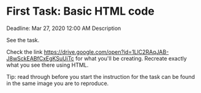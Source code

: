 # First Task: Basic HTML code

Deadline: Mar 27, 2020 12:00 AM
Description

See the task.

 

Check the link  https://drive.google.com/open?id=1LlC2RAqJAB-J8wSckEABfCxEgKSuUiTc for what you'll be creating. Recreate exactly what you see there using HTML.

 

Tip: read through before you start the instruction for the task can be found in the same image you are to reproduce.